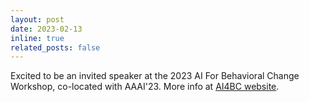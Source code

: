 ```yaml
---
layout: post
date: 2023-02-13
inline: true
related_posts: false
---
```


Excited to be an invited speaker at the 2023 AI For Behavioral Change Workshop, co-located with AAAI'23. More info at [AI4BC website](https://ai4bc.github.io/ai4bc23/).
